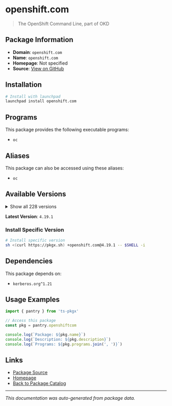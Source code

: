 # openshift.com

> The OpenShift Command Line, part of OKD

## Package Information

- **Domain**: `openshift.com`
- **Name**: `openshift.com`
- **Homepage**: Not specified
- **Source**: [View on GitHub](https://github.com/pkgxdev/pantry/tree/main/projects/openshift.com/package.yml)

## Installation

```bash
# Install with launchpad
launchpad install openshift.com
```

## Programs

This package provides the following executable programs:

- `oc`

## Aliases

This package can also be accessed using these aliases:

- `oc`

## Available Versions

<details>
<summary>Show all 228 versions</summary>

- `4.19.1`, `4.19.0`, `4.18.18`, `4.18.17`, `4.18.16`
- `4.18.15`, `4.18.14`, `4.18.13`, `4.18.12`, `4.18.11`
- `4.18.10`, `4.18.9`, `4.18.8`, `4.18.7`, `4.18.6`
- `4.18.5`, `4.18.4`, `4.18.3`, `4.18.2`, `4.18.1`
- `4.17.34`, `4.17.33`, `4.17.32`, `4.17.31`, `4.17.30`
- `4.17.29`, `4.17.28`, `4.17.27`, `4.17.26`, `4.17.25`
- `4.17.24`, `4.17.23`, `4.17.22`, `4.17.21`, `4.17.20`
- `4.17.19`, `4.17.18`, `4.17.17`, `4.17.16`, `4.17.15`
- `4.17.14`, `4.17.13`, `4.17.12`, `4.17.11`, `4.17.10`
- `4.17.9`, `4.17.8`, `4.17.7`, `4.17.6`, `4.17.5`
- `4.17.4`, `4.17.3`, `4.17.2`, `4.17.1`, `4.17.0`
- `4.16.42`, `4.16.41`, `4.16.40`, `4.16.39`, `4.16.38`
- `4.16.37`, `4.16.36`, `4.16.35`, `4.16.34`, `4.16.33`
- `4.16.32`, `4.16.30`, `4.16.29`, `4.16.28`, `4.16.27`
- `4.16.26`, `4.16.25`, `4.16.24`, `4.16.23`, `4.16.21`
- `4.16.20`, `4.16.19`, `4.16.18`, `4.16.17`, `4.16.16`
- `4.16.15`, `4.16.14`, `4.16.13`, `4.16.12`, `4.16.11`
- `4.16.10`, `4.16.9`, `4.16.8`, `4.16.7`, `4.16.6`
- `4.16.5`, `4.16.4`, `4.16.3`, `4.16.2`, `4.16.1`
- `4.15.53`, `4.15.52`, `4.15.51`, `4.15.50`, `4.15.49`
- `4.15.48`, `4.15.47`, `4.15.46`, `4.15.45`, `4.15.44`
- `4.15.43`, `4.15.42`, `4.15.41`, `4.15.40`, `4.15.39`
- `4.15.38`, `4.15.37`, `4.15.36`, `4.15.35`, `4.15.34`
- `4.15.33`, `4.15.32`, `4.15.31`, `4.15.30`, `4.15.29`
- `4.15.28`, `4.15.27`, `4.15.26`, `4.15.25`, `4.15.24`
- `4.15.23`, `4.15.22`, `4.15.21`, `4.15.20`, `4.15.19`
- `4.15.18`, `4.15.17`, `4.15.16`, `4.15.15`, `4.15.14`
- `4.15.13`, `4.15.12`, `4.15.11`, `4.15.10`, `4.15.9`
- `4.15.8`, `4.15.7`, `4.15.6`, `4.15.5`, `4.15.4`
- `4.15.3`, `4.15.2`, `4.14.52`, `4.14.51`, `4.14.50`
- `4.14.49`, `4.14.48`, `4.14.46`, `4.14.45`, `4.14.44`
- `4.14.43`, `4.14.42`, `4.14.41`, `4.14.40`, `4.14.39`
- `4.14.38`, `4.14.37`, `4.14.36`, `4.14.35`, `4.14.34`
- `4.14.33`, `4.14.32`, `4.14.31`, `4.14.30`, `4.14.29`
- `4.14.28`, `4.14.27`, `4.14.26`, `4.14.25`, `4.14.24`
- `4.14.23`, `4.14.22`, `4.14.21`, `4.14.20`, `4.14.19`
- `4.14.18`, `4.14.17`, `4.13.58`, `4.13.57`, `4.13.56`
- `4.13.55`, `4.13.54`, `4.13.53`, `4.13.52`, `4.13.51`
- `4.13.50`, `4.13.49`, `4.13.48`, `4.13.46`, `4.13.45`
- `4.13.44`, `4.13.43`, `4.13.42`, `4.13.41`, `4.13.40`
- `4.13.39`, `4.13.38`, `4.12.77`, `4.12.76`, `4.12.75`
- `4.12.74`, `4.12.73`, `4.12.72`, `4.12.71`, `4.12.70`
- `4.12.69`, `4.12.68`, `4.12.67`, `4.12.66`, `4.12.65`
- `4.12.64`, `4.12.63`, `4.12.62`, `4.12.61`, `4.12.60`
- `4.12.59`, `4.12.58`, `4.12.57`, `4.12.56`, `4.12.55`
- `4.12.54`, `4.12.53`, `4.11.59`

</details>

**Latest Version**: `4.19.1`

### Install Specific Version

```bash
# Install specific version
sh <(curl https://pkgx.sh) +openshift.com@4.19.1 -- $SHELL -i
```

## Dependencies

This package depends on:

- `kerberos.org^1.21`

## Usage Examples

```typescript
import { pantry } from 'ts-pkgx'

// Access this package
const pkg = pantry.openshiftcom

console.log(`Package: ${pkg.name}`)
console.log(`Description: ${pkg.description}`)
console.log(`Programs: ${pkg.programs.join(', ')}`)
```

## Links

- [Package Source](https://github.com/pkgxdev/pantry/tree/main/projects/openshift.com/package.yml)
- [Homepage](#)
- [Back to Package Catalog](../package-catalog.md)

---

*This documentation was auto-generated from package data.*
